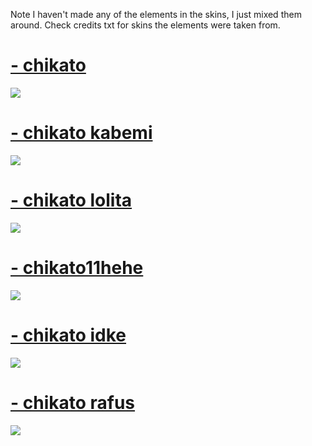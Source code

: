 Note I haven't made any of the elements in the skins, I just mixed them around. Check credits txt for skins the elements were taken from.

# [- chikato](https://mega.nz/file/aJ0wlbaa#fBxQYk4R0ZW46YG7cOlGxUX6x98FG5ohBi9gNfn5mB0) 
![](https://osu.ppy.sh/ss/16350715/2750)

# [- chikato kabemi](https://mega.nz/file/OUcDGSpB#5C4-mk-lBymfWXgqi3ZRIolZY1XBH9dS8yOJPJpY9Lo) 
![](https://osu.ppy.sh/ss/16350719/c7bf)

# [- chikato lolita](https://mega.nz/file/CMchwIjQ#njzSFO8x_p3xhpjc3zBMs8Sz2iG47dUqEWSJES6X9FQ)
![](https://osu.ppy.sh/ss/16350763/ad48)

# [- chikato11hehe](https://mega.nz/file/UGgmRCJa#aJeh65pjSPl_lT-rKkT9R3tPYYtkBVpJNWfimEEkgC4)
![](https://osu.ppy.sh/ss/16350794/e4b8)

# [- chikato idke](https://mega.nz/file/3ZFjRKTT#Xy3WIpyB1NxjKBsBKEFxILxhL-jFqiRU55VfmfYHY4g)
![](https://osu.ppy.sh/ss/16350786/6dfc)

# [- chikato rafus](https://mega.nz/file/bQUVxaia#abPYhYzMlseFM9aZ95x5wztjHNtQbtlhavZx7ZJjE4I)
![](https://osu.ppy.sh/ss/16350792/113c)
